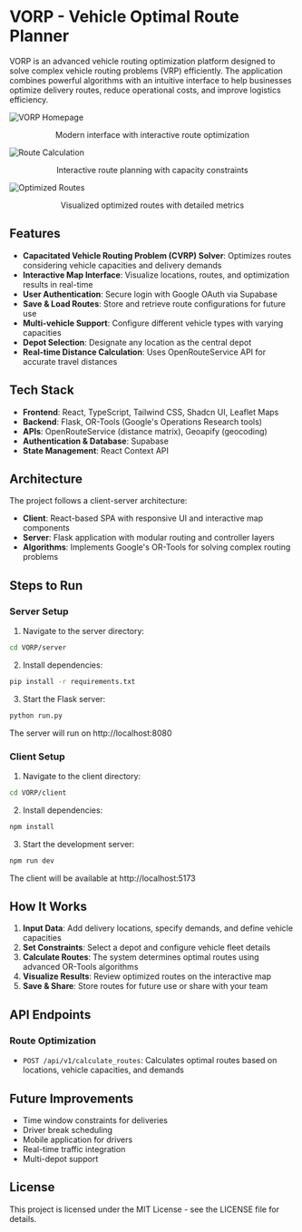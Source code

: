 # VORP - Vehicle Optimal Route Planner

VORP is an advanced vehicle routing optimization platform designed to solve complex vehicle routing problems (VRP) efficiently. The application combines powerful algorithms with an intuitive interface to help businesses optimize delivery routes, reduce operational costs, and improve logistics efficiency.

![VORP Homepage](https://github.com/Navadeep-Reddy/ProjectScreenshots-/blob/main/VORPScreenShots/Screenshot%20From%202025-03-12%2018-54-39.png)  
<p align="center">
  Modern interface with interactive route optimization
</p>

![Route Calculation](https://github.com/Navadeep-Reddy/ProjectScreenshots-/blob/main/VORPScreenShots/Screenshot%20From%202025-03-12%2019-12-41.png)  
<p align="center">
  Interactive route planning with capacity constraints
</p>

![Optimized Routes](https://github.com/Navadeep-Reddy/ProjectScreenshots-/blob/main/VORPScreenShots/Screenshot%20From%202025-03-12%20at%2019.15.05.png)  
<p align="center">
  Visualized optimized routes with detailed metrics
</p>

## Features
- **Capacitated Vehicle Routing Problem (CVRP) Solver**: Optimizes routes considering vehicle capacities and delivery demands
- **Interactive Map Interface**: Visualize locations, routes, and optimization results in real-time
- **User Authentication**: Secure login with Google OAuth via Supabase
- **Save & Load Routes**: Store and retrieve route configurations for future use
- **Multi-vehicle Support**: Configure different vehicle types with varying capacities
- **Depot Selection**: Designate any location as the central depot
- **Real-time Distance Calculation**: Uses OpenRouteService API for accurate travel distances

## Tech Stack
- **Frontend**: React, TypeScript, Tailwind CSS, Shadcn UI, Leaflet Maps
- **Backend**: Flask, OR-Tools (Google's Operations Research tools)
- **APIs**: OpenRouteService (distance matrix), Geoapify (geocoding)
- **Authentication & Database**: Supabase
- **State Management**: React Context API

## Architecture
The project follows a client-server architecture:
- **Client**: React-based SPA with responsive UI and interactive map components
- **Server**: Flask application with modular routing and controller layers
- **Algorithms**: Implements Google's OR-Tools for solving complex routing problems

## Steps to Run

### Server Setup

1. Navigate to the server directory:
```bash
cd VORP/server
```

2. Install dependencies:
```bash
pip install -r requirements.txt
```

3. Start the Flask server:
```bash
python run.py
```
The server will run on http://localhost:8080

### Client Setup

1. Navigate to the client directory:
```bash
cd VORP/client
```

2. Install dependencies:
```bash
npm install
```

3. Start the development server:
```bash
npm run dev
```
The client will be available at http://localhost:5173

## How It Works

1. **Input Data**: Add delivery locations, specify demands, and define vehicle capacities
2. **Set Constraints**: Select a depot and configure vehicle fleet details
3. **Calculate Routes**: The system determines optimal routes using advanced OR-Tools algorithms
4. **Visualize Results**: Review optimized routes on the interactive map
5. **Save & Share**: Store routes for future use or share with your team

## API Endpoints

### Route Optimization
- `POST /api/v1/calculate_routes`: Calculates optimal routes based on locations, vehicle capacities, and demands

## Future Improvements
- Time window constraints for deliveries
- Driver break scheduling
- Mobile application for drivers
- Real-time traffic integration
- Multi-depot support

## License
This project is licensed under the MIT License - see the LICENSE file for details.



